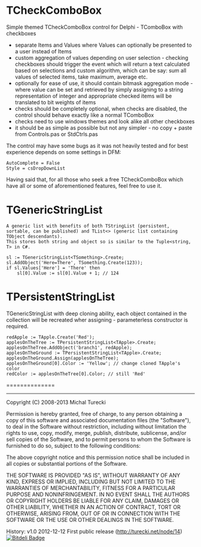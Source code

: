 TCheckComboBox
==============

Simple themed TCheckComboBox control for Delphi - TComboBox with checkboxes

- separate Items and Values where Values can optionally be presented to a user instead of Items
- custom aggregation of values depending on user selection - checking checkboxes should trigger the event which will return a text calculated based on selections and custom algorithm, which can be say: sum all values of selected items, take maximum, average etc.
- optionally for ease of use, it should contain bitmask aggregation mode - where value can be set and retrieved by simply assigning to a string representation of integer and appropriate checked items will be translated to bit weights of items
- checks should be completely optional, when checks are disabled, the control should behave exactly like a normal TComboBox
- checks need to use windows themes and look alike all other checkboxes
- it should be as simple as possible but not any simpler - no copy + paste from Controls.pas or StdCtrls.pas

The control may have some bugs as it was not heavily tested and for best experience depends on some settings in DFM:

    AutoComplete = False
    Style = csDropDownList

Having said that, for all those who seek a free TCheckComboBox which have all or some of aforementioned features, feel free to use it.

TGenericStringList<T>
==============

	A generic list with benefits of both TStringList (persistent, sortable, can be published) and TList<> (generic list containing TObject descendants).
	This stores both string and object so is similar to the Tuple<string, T> in C#.
	
	sl := TGenericStringList<TSomething>.Create;
	sl.AddObject('Here=There', TSomething.Create(123));
	if sl.Values['Here'] = 'There' then
        sl[0].Value := sl[0].Value + 1; // 124
	
TPersistentStringList<T>
==============

TGenericStringList with deep cloning ability, each object contained in the collection will be recreated wher assigning - parameterless constructor is required.

	redApple := TApple.Create('Red');
    applesOnTheTree := TPersistentStringList<TApple>.Create;
	applesOnTheTree.AddObject('branch1', redApple);
	applesOnTheGround := TPersistentStringList<TApple>.Create;
	applesOnTheGround.Assign(applesOnTheTree);
	applesOnTheGround[0].Color := 'Yellow'; // change cloned TApple's color
	redColor := applesOnTheTree[0].Color; // still 'Red'

==============

----------------

Copyright (C) 2008-2013 Michal Turecki

Permission is hereby granted, free of charge, to any person obtaining a copy of
this software and associated documentation files (the "Software"), to deal in
the Software without restriction, including without limitation the rights to
use, copy, modify, merge, publish, distribute, sublicense, and/or sell copies
of the Software, and to permit persons to whom the Software is furnished to do
so, subject to the following conditions:

The above copyright notice and this permission notice shall be included in all
copies or substantial portions of the Software.

THE SOFTWARE IS PROVIDED "AS IS", WITHOUT WARRANTY OF ANY KIND, EXPRESS OR
IMPLIED, INCLUDING BUT NOT LIMITED TO THE WARRANTIES OF MERCHANTABILITY,
FITNESS FOR A PARTICULAR PURPOSE AND NONINFRINGEMENT. IN NO EVENT SHALL
THE AUTHORS OR COPYRIGHT HOLDERS BE LIABLE FOR ANY CLAIM, DAMAGES OR OTHER
LIABILITY, WHETHER IN AN ACTION OF CONTRACT, TORT OR OTHERWISE, ARISING
FROM, OUT OF OR IN CONNECTION WITH THE SOFTWARE OR THE USE OR OTHER
DEALINGS IN THE SOFTWARE.

History:
  v1.0 2012-12-12 First public release (http://turecki.net/node/14)
[![Bitdeli Badge](https://d2weczhvl823v0.cloudfront.net/t00/deltoo/trend.png)](https://bitdeli.com/free "Bitdeli Badge")

